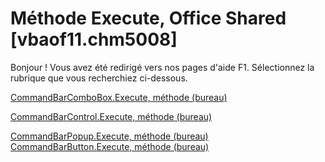 
# Méthode Execute, Office Shared [vbaof11.chm5008]

Bonjour ! Vous avez été redirigé vers nos pages d'aide F1. Sélectionnez la rubrique que vous recherchiez ci-dessous.

[CommandBarComboBox.Execute, méthode (bureau)](http://msdn.microsoft.com/library/13ec7924-2420-c0c0-750f-4dae8b8e1503%28Office.15%29.aspx)

[CommandBarControl.Execute, méthode (bureau)](http://msdn.microsoft.com/library/5b95846f-99c6-93b3-2167-6bd7acf5d508%28Office.15%29.aspx)

[CommandBarPopup.Execute, méthode (bureau)](http://msdn.microsoft.com/library/fedebe76-86f5-9c30-6e23-a20e0024bbf4%28Office.15%29.aspx)
[CommandBarButton.Execute, méthode (bureau)](http://msdn.microsoft.com/library/1cf36559-86ba-8a9c-ef81-ef72185dd21c%28Office.15%29.aspx)
